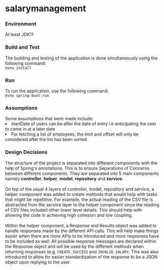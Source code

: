 # salarymanagement
<h3>Environment</h3>
At least JDK11
 
<h3>Build and Test</h3>
The building and testing of the application is done simultaneously using the following command: 
<br><code>mvnw install</code>

<h3>Run</h3>
To run the application, use the following command:
<br><code>mvnw spring-boot:run</code>

<h3>Assumptions</h3>
<body>
    Some assumptions that were made include:
    <li>startDate of users can be after the date of entry i.e anticipating the user to come in at a later date</li>
    <li>For fetching a list of employees, the limit and offset will only be considered after the list has been sorted</li>
</body> 

<h3>Design Decisions</h3>
<body>
    The structure of the project is separated into different components with the help of Spring's annotations. 
     This is to ensure Separations of Concerns between different components.
     They are separated into 5 main components namely <b>controller</b>, <b>helper</b>, <b>model</b>, <b>repository</b> and <b>service</b>.
     <br><br>
     On top of the usual 4 layers of controller, model, repository and service, a helper component was added to create methods that would help with tasks that might be repetitive.
     For example, the actual reading of the CSV file is abstracted from the service layer to the helper component since the reading of CSV files included other lower level details.
     This should help with allowing the code in achieving high cohesion and low coupling.
     <br><br>
     Within the helper component, a Response and Results object was added to handle responses made by the different API calls.
     This will help make things easier when there are more APIs to be introduced and more responses have to be included as well.
     All possible response messages are declared within the Response object and will be used by the different methods when returning responses (e.g. <code>CREATE_SUCCESS</code> and <code>INVALID_SALARY</code>.
     This was also introduced to allow for easier standardization of the response to be a JSON object upon replying to the user.
</body>
      
